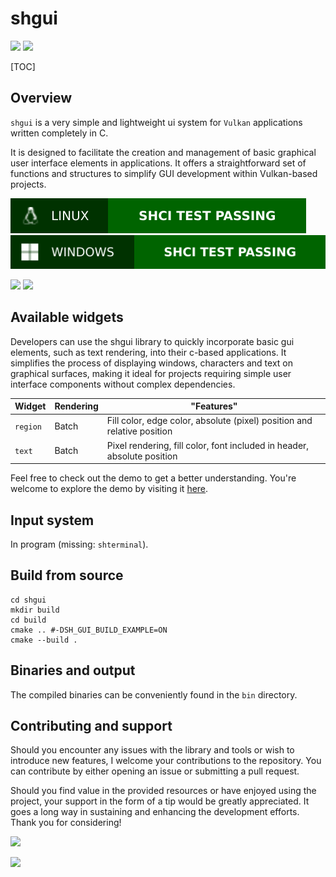 # shgui 

![](https://img.shields.io/badge/Sinho_softworks-FF0080?style=for-the-badge&logo=&logoColor=white&labelColor=990042)
[![](https://img.shields.io/badge/GitHub_repository-000000?style=for-the-badge&logo=github&logoColor=white)](https://github.com/mrsinho/shgui)

[TOC]

## Overview

`shgui` is a very simple and lightweight ui system for `Vulkan` applications written completely in C.

It is designed to facilitate the creation and management of basic graphical user interface elements in applications. It offers a straightforward set of functions and structures to simplify GUI development within Vulkan-based projects.

![](/.shci/linux/linux-exit-code.svg)
![](/.shci/windows/windows-exit-code.svg)

![](https://img.shields.io/badge/Written_in_C-FF0080?style=for-the-badge&logo=c&logoColor=white&labelColor=990042#.svg)
![](https://img.shields.io/badge/Compatible_with_C%2b%2b-FF0080?style=for-the-badge&logo=c%2b%2b&logoColor=white&labelColor=990042#.svg)

## Available widgets

Developers can use the shgui library to quickly incorporate basic gui elements, such as text rendering, into their c-based applications. It simplifies the process of displaying windows, characters and text on graphical surfaces, making it ideal for projects requiring simple user interface components without complex dependencies.

| Widget   | Rendering | "Features"                                                              |
|----------|-----------|-------------------------------------------------------------------------|
| `region` | Batch     | Fill color, edge color, absolute (pixel) position and relative position |
| `text`   | Batch     | Pixel rendering, fill color, font included in header, absolute position |

Feel free to check out the demo to get a better understanding. You're welcome to explore the demo by visiting it [here](/docs/src/demo.md).

## Input system

In program (missing: `shterminal`).

## Build from source

```shell
cd shgui
mkdir build
cd build
cmake .. #-DSH_GUI_BUILD_EXAMPLE=ON
cmake --build .
```

## Binaries and output 
The compiled binaries can be conveniently found in the `bin` directory.

## Contributing and support

Should you encounter any issues with the library and tools or wish to introduce new features, I welcome your contributions to the repository. You can contribute by either opening an issue or submitting a pull request. 

Should you find value in the provided resources or have enjoyed using the project, your support in the form of a tip would be greatly appreciated. It goes a long way in sustaining and enhancing the development efforts. Thank you for considering!

[![](https://img.shields.io/badge/Buy_Me_A_Coffee-FFDD00?style=for-the-badge&logo=buy-me-a-coffee&logoColor=black)](https://www.buymeacoffee.com/mrsinho)

![](https://img.shields.io/badge/Sinho_softworks-FF0080?style=for-the-badge&logo=&logoColor=white&labelColor=990042)